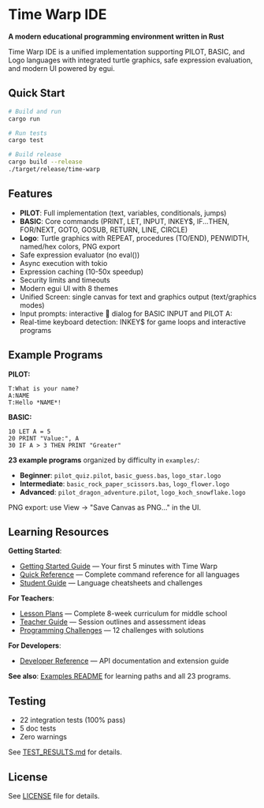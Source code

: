 # Time Warp IDE

**A modern educational programming environment written in Rust**

Time Warp IDE is a unified implementation supporting PILOT, BASIC, and Logo languages with integrated turtle graphics, safe expression evaluation, and modern UI powered by egui.

## Quick Start

```bash
# Build and run
cargo run

# Run tests
cargo test

# Build release
cargo build --release
./target/release/time-warp
```

## Features

- **PILOT**: Full implementation (text, variables, conditionals, jumps)
- **BASIC**: Core commands (PRINT, LET, INPUT, INKEY$, IF...THEN, FOR/NEXT, GOTO, GOSUB, RETURN, LINE, CIRCLE)
- **Logo**: Turtle graphics with REPEAT, procedures (TO/END), PENWIDTH, named/hex colors, PNG export
- Safe expression evaluator (no eval())
- Async execution with tokio
- Expression caching (10-50x speedup)
- Security limits and timeouts
- Modern egui UI with 8 themes
- Unified Screen: single canvas for text and graphics output (text/graphics modes)
- Input prompts: interactive 📝 dialog for BASIC INPUT and PILOT A:
- Real-time keyboard detection: INKEY$ for game loops and interactive programs

## Example Programs

**PILOT:**

```pilot
T:What is your name?
A:NAME
T:Hello *NAME*!
```

**BASIC:**

```basic
10 LET A = 5
20 PRINT "Value:", A
30 IF A > 3 THEN PRINT "Greater"
```

**23 example programs** organized by difficulty in `examples/`:

- **Beginner**: `pilot_quiz.pilot`, `basic_guess.bas`, `logo_star.logo`
- **Intermediate**: `basic_rock_paper_scissors.bas`, `logo_flower.logo`
- **Advanced**: `pilot_dragon_adventure.pilot`, `logo_koch_snowflake.logo`

PNG export: use View → "Save Canvas as PNG…" in the UI.

## Learning Resources

**Getting Started**:
- [Getting Started Guide](docs/GETTING_STARTED.md) — Your first 5 minutes with Time Warp
- [Quick Reference](docs/QUICK_REFERENCE.md) — Complete command reference for all languages
- [Student Guide](docs/STUDENT_GUIDE.md) — Language cheatsheets and challenges

**For Teachers**:
- [Lesson Plans](docs/LESSON_PLANS.md) — Complete 8-week curriculum for middle school
- [Teacher Guide](docs/TEACHER_GUIDE.md) — Session outlines and assessment ideas
- [Programming Challenges](docs/PROGRAMMING_CHALLENGES.md) — 12 challenges with solutions

**For Developers**:
- [Developer Reference](docs/DEVELOPER_REFERENCE.md) — API documentation and extension guide

**See also**: [Examples README](examples/README.md) for learning paths and all 23 programs.

## Testing

- 22 integration tests (100% pass)
- 5 doc tests
- Zero warnings

See [TEST_RESULTS.md](TEST_RESULTS.md) for details.

## License

See [LICENSE](LICENSE) file for details.

